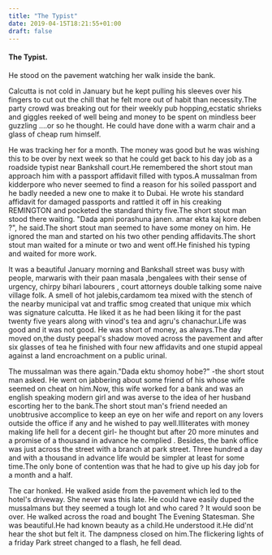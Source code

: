 ```yaml
---
title: "The Typist"
date: 2019-04-15T18:21:55+01:00
draft: false
---
```



#### The Typist.

He stood on the pavement watching her walk inside the bank.

Calcutta is not cold in January but he kept pulling his sleeves over his fingers to cut out the chill that he felt more out of habit than necessity.The party crowd was breaking out for their weekly pub hopping,ecstatic shrieks and giggles reeked of well being and money to be spent on mindless beer guzzling ....or so he thought. He could have done with a warm chair and a glass of cheap rum himself. 

He was tracking her for a month. The money was good but he was wishing this to be over by next week so that he could get back to his day job as a roadside typist near Bankshall court.He remembered the short stout man approach him with a passport affidavit filled with typos.A mussalman from kidderpore who never seemed to find a reason for his soiled passport and he badly needed a new one to make it to Dubai. He wrote his standard affidavit for damaged passports and rattled it off in his creaking REMINGTON and pocketed the standard thirty five.The short stout man stood there waiting. "Dada apni porashuna janen. amar ekta kaj kore deben ?", he said.The short stout man seemed to have some money on him. He ignored the man and started on his two other pending affidavits.The short stout man waited for a minute or two and went off.He finished his typing and waited for more work. 

It was a beautiful January morning and Bankshall street was busy with people, marwaris with their paan masala ,bengalees with their sense of urgency, chirpy bihari labourers , court attorneys double talking some naive village folk. A smell of hot jalebis,cardamom tea mixed with the stench of the nearby municipal vat and traffic smog created that unique mix which was signature calcutta. He liked it as he had been liking it for the past twenty five years along with vinod's tea and agru's chanachur.Life was good and it was not good. He was short of money, as always.The day moved on,the dusty peepal's shadow moved across the pavement and after six glasses of tea he finished with four new affidavits and one stupid appeal against a land encroachment on a public urinal. 

The mussalman was there again."Dada ektu shomoy hobe?" -the short stout man asked. He went on jabbering about some friend of his whose wife seemed on cheat on him.Now, this wife worked for a bank and was an english speaking modern girl and was averse to the idea of her husband escorting her to the bank.The short stout man's friend needed an unobtrusive accomplice to keep an eye on her wife and report on any lovers outside the office if any and he wished to pay well.Illiterates with money making life hell for a decent girl- he thought but after 20 more minutes and a promise of a thousand in advance he complied . Besides, the bank office was just across the street with a branch at park street. Three hundred a day and with a thousand in advance life would be simpler at least for some time.The only bone of contention was that he had to give up his day job for a month and a half. 

The car honked. He walked aside from the pavement which led to the hotel's driveway. She never was this late. He could have easily duped the mussalmans but they seemed a tough lot and who cared ? It would soon be over. He walked across the road and bought The Evening Statesman. She was beautiful.He had known beauty as a child.He understood it.He did'nt hear the shot but felt it. The dampness closed on him.The flickering lights of a friday Park street changed to a flash, he fell dead. 
